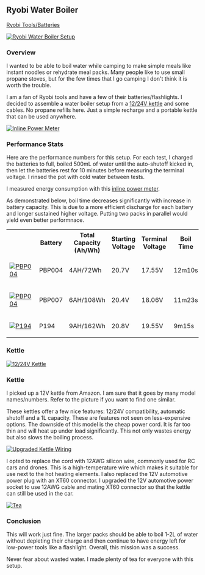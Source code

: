 ## Ryobi Water Boiler

[Ryobi Tools/Batteries](ryobi_index.html)

[![Ryobi Water Boiler Setup](res/projects/ryobi/water_boiler_setup_m.jpg#floatleft)](res/projects/ryobi/water_boiler_setup.jpg)

### Overview

I wanted to be able to boil water while camping to make simple meals like
instant noodles or rehydrate meal packs. Many people like to use small propane
stoves, but for the few times that I go camping I don't think it is worth the
trouble.

I am a fan of Ryobi tools and have a few of their batteries/flashlights. I
decided to assemble a water boiler setup from a [12/24V kettle](https://www.amazon.com/gp/product/B081172ZZ7)
and some cables. No propane refills here. Just a simple recharge and a
portable kettle that can be used anywhere.<br>

[![Inline Power Meter](res/projects/ryobi/power_meter_s.jpg#floatleft)](res/projects/ryobi/power_meter.jpg)

### Performance Stats

Here are the performance numbers for this setup. For each test, I charged the
batteries to full, boiled 500mL of water until the auto-shutoff kicked in, then
let the batteries rest for 10 minutes before measuring the terminal voltage. I
rinsed the pot with cold water between tests.

I measured energy consumption with this [inline power meter](https://www.amazon.com/gp/product/B07GB71YSB/).

As demonstrated below, boil time decreases significantly with increase in
battery capacity. This is due to a more efficient discharge for each battery
and longer sustained higher voltage. Putting two packs in parallel would yield
even better performnace.<br>

<table>
  <tr>
    <th></th>
    <th>Battery</th>
    <th>Total Capacity (Ah/Wh)</th>
    <th>Starting Voltage</th>
    <th>Terminal Voltage</th>
    <th>Boil Time</th>
    <th>Energy Used (Wh)</th>
  </tr>
  <tr>
    <td>

[![PBP004](res/projects/ryobi/PBP004_s.jpg#floatleft)](res/projects/ryobi/PBP004.jpg)
    </td>
    <td>PBP004</td>
    <td>4AH/72Wh</td>
    <td>20.7V</td>
    <td>17.55V</td>
    <td>12m10s</td>
    <td>31.4Wh</td>
  </tr>
  <tr>
    <td>

[![PBP004](res/projects/ryobi/PBP007_s.jpg#floatleft)](res/projects/ryobi/PBP007.jpg)
    </td>
    <td>PBP007</td>
    <td>6AH/108Wh</td>
    <td>20.4V</td>
    <td>18.06V</td>
    <td>11m23s</td>
    <td>29.7Wh</td>
  </tr>
  <tr>
    <td>

[![P194](res/projects/ryobi/P194_s.jpg#floatleft)](res/projects/ryobi/P194.jpg)
    </td>
    <td>P194</td>
    <td>9AH/162Wh</td>
    <td>20.8V</td>
    <td>19.55V</td>
    <td>9m15s</td>
    <td>23.5Wh</td>
  </tr>
</table>

### Kettle

[![12/24V Kettle](res/projects/ryobi/kettle_m.jpg#floatleft)](res/projects/ryobi/kettle.jpg)

### Kettle

I picked up a 12V kettle from Amazon. I am sure that it goes by many model
names/numbers. Refer to the picture if you want to find one similar.

These kettles offer a few nice features: 12/24V compatibility, automatic
shutoff and a 1L capacity. These are features not seen on less-expensive
options. The downside of this model is the cheap power cord. It is far too thin
and will heat up under load significantly. This not only wastes energy but also
slows the boiling process.<br>

[![Upgraded Kettle Wiring](res/projects/ryobi/kettle_upgraded_m.jpg#floatleft)](res/projects/ryobi/kettle_upgraded.jpg)


I opted to replace the cord with 12AWG silicon wire, commonly used for RC cars
and drones. This is a high-temperature wire which makes it suitable for use next
to the hot heating elements. I also replaced the 12V automotive power plug with
an XT60 connector. I upgraded the 12V automotive power socket to use 12AWG cable
and mating XT60 connector so that the kettle can still be used in the car.<br>

[![Tea](res/projects/ryobi/tea_mug_m.jpg#floatleft)](res/projects/ryobi/tea_mug.jpg)

### Conclusion

This will work just fine. The larger packs should be able to boil 1-2L of water
without depleting their charge and then continue to have energy left for
low-power tools like a flashlight. Overall, this mission was a success.

Never fear about wasted water. I made plenty of tea for everyone with this setup.<br>
